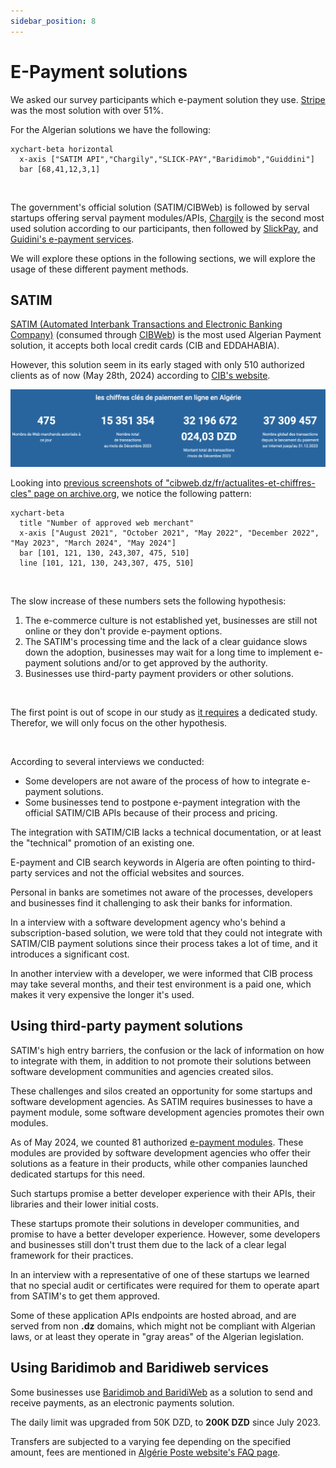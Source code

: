 ```yaml
---
sidebar_position: 8
---
```


# E-Payment solutions

We asked our survey participants which e-payment solution they use. [Stripe](https://stripe.com/en-de) was the most solution with over 51%.

For the Algerian solutions we have the following:

```mermaid
xychart-beta horizontal
  x-axis ["SATIM API","Chargily","SLICK-PAY","Baridimob","Guiddini"]
  bar [68,41,12,3,1]
```

<br/>

The government's official solution (SATIM/CIBWeb) is followed by serval startups offering serval payment modules/APIs, [Chargily](https://chargily.com/) is the second most used solution according to our participants, then followed by [SlickPay](https://www.slick-pay.com/), and [Guidini's e-payment services](https://guiddini.com.dz/e-paiement-en-algerie/). 

We will explore these options in the following sections, we will explore the usage of these different payment methods.

## SATIM

[SATIM (Automated Interbank Transactions and Electronic Banking Company)](https://www.satim.dz/) (consumed through [CIBWeb](https://www.cibweb.dz/fr/)) is the most used Algerian Payment solution, it accepts both local credit cards (CIB and EDDAHABIA).

However, this solution seem in its early staged with only 510 authorized clients as of now (May 28th, 2024) according to [CIB's website](https://www.cibweb.dz/fr/actualites-et-chiffres-cles).

![CIB WEB Data](/img/stats/cib-web-data.png)

Looking into [previous screenshots of "cibweb.dz/fr/actualites-et-chiffres-cles" page on archive.org](https://web.archive.org/web/20240000000000*/https://cibweb.dz/fr/actualites-et-chiffres-cles), we notice the following pattern:

```mermaid
xychart-beta
  title "Number of approved web merchant"
  x-axis ["August 2021", "October 2021", "May 2022", "December 2022", "May 2023", "March 2024", "May 2024"]
  bar [101, 121, 130, 243,307, 475, 510]
  line [101, 121, 130, 243,307, 475, 510]
```

<br/>

The slow increase of these numbers sets the following hypothesis:

1. The e-commerce culture is not established yet, businesses are still not online or they don't provide e-payment options.
2. The SATIM's processing time and the lack of a clear guidance slows down the adoption, businesses may wait for a long time to implement e-payment solutions and/or to get approved by the authority.
3. Businesses use third-party payment providers or other solutions.

<br/>

The first point is out of scope in our study as [it requires](/docs/closing#e-commerce) a dedicated study. Therefor, we will only focus on the other hypothesis.

<br/>

According to several interviews we conducted:

- Some developers are not aware of the process of how to integrate e-payment solutions.
- Some businesses tend to postpone e-payment integration with the official SATIM/CIB APIs because of their process and pricing.

The integration with SATIM/CIB lacks a technical documentation, or at least the "technical" promotion of an existing one.

E-payment and CIB search keywords in Algeria are often pointing to third-party services and not the official websites and sources.

Personal in banks are sometimes not aware of the processes, developers and businesses find it challenging to ask their banks for information.

In a interview with a software development agency who's behind a subscription-based solution, we were told that they could not integrate with SATIM/CIB payment solutions since their process takes a lot of time, and it introduces a significant cost.

In another interview with a developer, we were informed that CIB process may take several months, and their test environment is a paid one, which makes it very expensive the longer it's used.

## Using third-party payment solutions

SATIM's high entry barriers, the confusion or the lack of information on how to integrate with them, in addition to not promote their solutions between software development communities and agencies created silos.

These challenges and silos created an opportunity for some startups and software development agencies. As SATIM requires businesses to have a payment module, some software development agencies promotes their own modules.

As of May 2024, we counted 81 authorized [e-payment modules](https://www.cibweb.dz/fr/modules-autorise/). These modules are provided by software development agencies who offer their solutions as a feature in their products, while other companies launched dedicated startups for this need.

Such startups promise a better developer experience with their APIs, their libraries and their lower initial costs.

These startups promote their solutions in developer communities, and promise to have a better developer experience. However, some developers and businesses still don't trust them due to the lack of a clear legal framework for their practices.

In an interview with a representative of one of these startups we learned that no special audit or certificates were required for them to operate apart from SATIM's to get them approved.

Some of these application APIs endpoints are hosted abroad, and are served from non **.dz** domains, which might not be compliant with Algerian laws, or at least they operate in "gray areas" of the Algerian legislation.

## Using Baridimob and Baridiweb services

Some businesses use [Baridimob and BaridiWeb](https://www.poste.dz/services/professional/baridimobweb) as a solution to send and receive payments, as an electronic payments solution.

The daily limit was upgraded from 50K DZD, to **200K DZD** since July 2023. 

Transfers are subjected to a varying fee depending on the specified amount, fees are mentioned in [Algérie Poste website's FAQ page](https://www.poste.dz/faqM).


<!-- In Algeria, CIBWEB, SATIM, and GIE Monétique are all related to the electronic payment system and financial transactions within the country. Here’s how they are connected:

1. **CIBWEB**:
   - **CIBWEB** is an online portal or platform used by cardholders in Algeria to manage their interbank payment cards (Carte Interbancaire - CIB). This platform allows users to check their card balances, transactions, and perform various other banking services online.

2. **SATIM**:
   - **SATIM** (Société d’Automatisation des Transactions Interbancaires et de Monétique) is the company responsible for the automation of interbank transactions and the management of electronic banking systems in Algeria. SATIM handles the infrastructure for card transactions and ensures the interoperability of different banks' cards within the country.

3. **GIE Monétique**:
   - **GIE Monétique** (Groupement d’Intérêt Economique Monétique) is an economic interest group that oversees the standardization, coordination, and development of electronic banking and payment systems in Algeria. It acts as a consortium of various Algerian banks to promote and regulate electronic payments, ensuring a unified and efficient electronic banking system across the country.

### Relationships:

- **SATIM** operates the infrastructure and systems that allow electronic transactions to occur, ensuring that different banks' cards can work together seamlessly. It provides the backbone for interbank transactions, which CIBWEB utilizes to offer its services to end users.
- **GIE Monétique** plays a strategic role in the governance and regulatory framework within which SATIM operates. It ensures that the electronic payment systems, including those managed by SATIM, meet certain standards and are in line with the overall goals of the Algerian banking sector.
- **CIBWEB** leverages the infrastructure provided by SATIM to deliver online services to cardholders, making it easier for them to manage their banking needs electronically.

In essence, SATIM provides the technical infrastructure, GIE Monétique oversees and regulates the industry, and CIBWEB offers the user-facing services that depend on the underlying systems managed by SATIM. -->